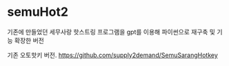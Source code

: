 # semuHot2
기존에 만들었던 세무사랑 핫스트링 프로그램을 gpt를 이용해 파이썬으로 재구축 및 기능 확장한 버전


기존 오토핫키 버전.
https://github.com/supply2demand/SemuSarangHotkey
